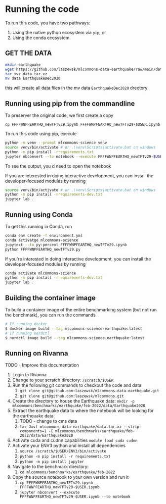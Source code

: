 # Running the code

To run this code, you have two pathways:

1. Using the native python ecosystem via `pip`, or
2. Using the conda ecosystem.

## GET THE DATA

```bash
mkdir earthquake
wget https://github.com/laszewsk/mlcommons-data-earthquake/raw/main/data.tar.xz
tar xvz data.tar.xz
mv data EarthquakeDec2020
```

this will create all data files in the mv data `EarthquakeDec2020` drectory


## Running using pip from the commandline



To preserver the original code, we first create a copy

```
cp FFFFWNPFEARTHQ_newTFTv29.ipynb FFFFWNPFEARTHQ_newTFTv29-$USER.ipynb 
```

To run this code using pip, execute

```bash
python -m venv --prompt mlcommons-science venv
source venv/bin/activate # or .\venv\Scripts\activate.bat on windows
python -m pip install -rrequirements.txt
jupyter nbconvert --to notebook --execute FFFFWNPFEARTHQ_newTFTv29-$USER.ipynb
```

To see the output, you d need to open the notebook

If you are interested in doing interactive development, you can install the 
developer-focused modules by running 

```bash
source venv/bin/activate # or .\venv\Scripts\activate.bat on windows
python -m pip install -rrequirements-dev.txt
jupyter lab .
```

## Running using Conda

To get this running in Conda, run

```bash
conda env create -f environment.yml
conda activatge mlcommons-science
jupytext --to py:percent FFFFWNPFEARTHQ_newTFTv29.ipynb
python FFFFWNPFEARTHQ_newTFTv29.py
```

If you're interested in doing interactive development, you can install the developer-focused modules by running

```bash
conda activate mlcommons-science
python -m pip install -rrequirements-dev.txt
jupyter lab .
```

## Building the container image

To build a container image of the entire benchmarking system (but not run the benchmark), you can run the commands

```bash
# If running docker
$ docker image build --tag mlcommons-science-earthquake:latest
# If running nerdctl
$ nerdctl image build --tag mlcommons-science-earthquake:latest
```


## Running on Rivanna

TODO - Improve this documentation

1. Login to Rivanna
2. Change to your scratch directory: `/scratch/$USER`
3. Run the following git commands to checkout the code and data
   1. `git clone git@github.com:laszewsk/mlcommons-data-earthquake.git`
   2. `git clone git@github.com:laszewsk/mlcommons.git`
4. Create the directory to house the Earthquake data: `mkdir -p mlcommons/benchmarks/earthquake/feb-2022/data/Earthquake2020`
5. Extract the earthquake data to where the notebook will be looking for the earthquake data:
   1. TODO - change to cms data 
   2. `tar Jxvf mlcommons-data-earthquake/data.tar.xz --strip-components=1 -C mlcommons/benchmarks/earthquake/feb-2022/data/Earthquake2020`
6. Activate cuda and cudnn capabilities `module load cuda cudnn`
7. Activate your ENV3 python and install all dependencies
   1. `source /scratch/$USER/ENV3/bin/activate`
   2. `python -m pip install -r requirements.txt`
   3. `python -m pip install jupyter`
8. Navigate to the benchmark directory:
   1. `cd mlcommons/benchmarks/earthquake/feb-2022`
9. Copy the source notebook to your own version and run it
   1. `cp FFFFWNPFEARTHQ_newTFTv29.ipynb FFFFWNPFEARTHQ_newTFTv29-$USER.ipynb`
   2. `jupyter nbconvert --execute FFFFWNPFEARTHQ_newTFTv29-$USER.ipynb --to notebook`
